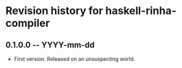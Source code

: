 # Revision history for haskell-rinha-compiler

## 0.1.0.0 -- YYYY-mm-dd

* First version. Released on an unsuspecting world.
